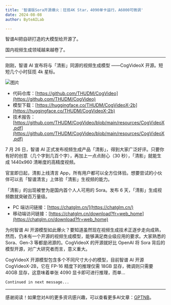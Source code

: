 ```yaml
---
title: '智谱版Sora开源爆火：狂揽4K Star，4090单卡运行，A6000可微调'
date: 2024-08-08
author: ByteAILab

---
```


智谱AI把自研打造的大模型给开源了。

国内视频生成领域越来越卷了。

---
刚刚，智谱 AI 宣布将与「清影」同源的视频生成模型 ——CogVideoX 开源。短短几个小时狂揽 4k 星标。

![图片](https://mmbiz.qpic.cn/sz_mmbiz_png/KmXPKA19gWicrN0vSQvo3RYpPiaiaLUtqFyAhnDOYhicu9behJo5r5mWIslwVtxZMOGEN4n5bgpicDxPK36aEza4qDQ/640?wx_fmt=png&amp;from=appmsg)

- 代码仓库：[https://github.com/THUDM/CogVideo](https://github.com/THUDM/CogVideo)
- 模型下载：[https://huggingface.co/THUDM/CogVideoX-2b](https://huggingface.co/THUDM/CogVideoX-2b)
- 技术报告：[https://github.com/THUDM/CogVideo/blob/main/resources/CogVideoX.pdf](https://github.com/THUDM/CogVideo/blob/main/resources/CogVideoX.pdf)

7 月 26 日，智谱 AI 正式发布视频生成产品「清影」，得到大家广泛好评。只要你有好的创意（几个字到几百个字），再加上一点点耐心（30 秒），「清影」就能生成 1440x960 清晰度的高精度视频。

官宣即日起，清影上线清言 App，所有用户都可以全方位体验。想要尝试的小伙伴可以去「智谱清言」上体验「清影」生视频的能力。

「清影」的出现被誉为是国内首个人人可用的 Sora。发布 6 天，「清影」生成视频数就突破百万量级。

- PC 端访问链接：[https://chatglm.cn/](https://chatglm.cn/)
- 移动端访问链接：[https://chatglm.cn/download?fr=web_home](https://chatglm.cn/download?fr=web_home)

为何智谱 AI 开源模型如此爆火？要知道虽然现在视频生成技术正逐步走向成熟，然而，仍未有一个开源的视频生成模型，能够满足商业级应用的要求。大家熟悉的 Sora、Gen-3 等都是闭源的。CogVideoX 的开源就好比 OpenAI 将 Sora 背后的模型开源，对广大研究者而言，意义重大。

CogVideoX 开源模型包含多个不同尺寸大小的模型，目前智谱 AI 开源 CogVideoX-2B，它在 FP-16 精度下的推理仅需 18GB 显存，微调则只需要 40GB 显存，这意味着单张 4090 显卡即可进行推理，而单...

```markdown
Continued in next message...
```
---
感谢阅读！如果您对AI的更多资讯感兴趣，可以查看更多AI文章：[GPTNB](https://gptnb.com)。